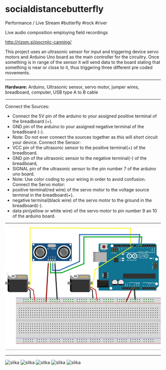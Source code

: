 # socialdistancebutterfly
Performance / Live Stream #butterfly #rock #river

Live audio composition employing field recordings

http://rizom.si/pocrnjic-canning/

This project uses an ultrasonic sensor for input and triggering device servo motors and Arduino Uno board as the main controller for the circuitry. Once something is in range of the sensor it will send data to the board stating that something is near or close to it, thus triggering three different pre coded movements.
***
**Hardware:** Arduino, Ultrasonic sensor, servo motor, jumper wires, breadboard, computer, USB type A to B cable
***
Connect the Sources: 
* Connect the 5V pin of the arduino to your assigned positive terminal of the breadboard (+).
* GND pin of the arduino to your assigned negative terminal of the breadboard (-).
* Note: Do not ever connect the sources together as this will short circuit your device.
Connect the Sensor: 
* VCC pin of the ultrasonic sensor to the positive terminal(+) of the breadboard.
* GND pin of the ultrasonic sensor to the negative terminal(-) of the breadboard,
* SIGNAL  pin of the ultrasonic sensor to the pin number 7 of the arduino uno board.
* Note: Use color coding to your wiring in order to avoid confusion.
Connect the Servo motor: 
* positive terminal(red wire) of the servo motor to the voltage source terminal in the breadboard(+).
* negative terminal(black wire) of the servo motor to the ground in the breadboard(-).
* data pin(yellow or white wire) of the servo motor to pin number 9 an 10 of the arduino board.
***
![slika](https://github.com/monitronica/RTS_0/blob/main/Wakawaka_bb.jpg)
***
![slika]()
![slika]()
![slika]()
![slika]()
![slika]()
